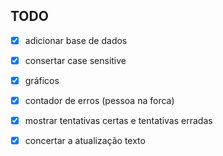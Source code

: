 ## TODO
- [X] adicionar base de dados
- [X] consertar case sensitive
- [X] gráficos
- [X] contador de erros (pessoa na forca)
- [X] mostrar tentativas certas e tentativas erradas
- [X] concertar a atualização texto 

